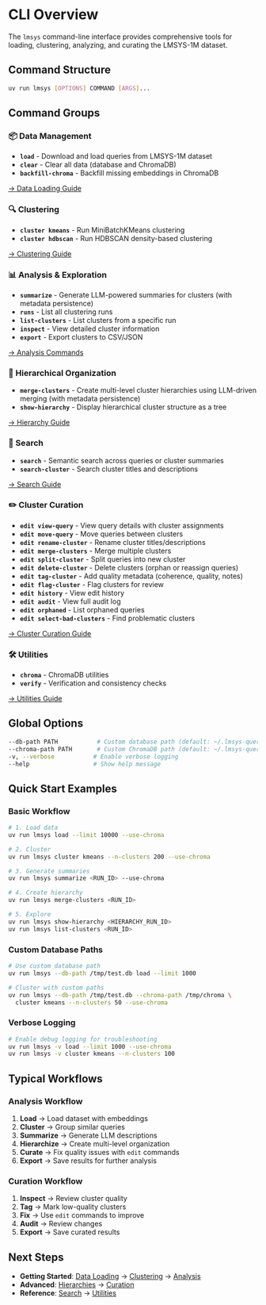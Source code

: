 # CLI Overview

The `lmsys` command-line interface provides comprehensive tools for loading, clustering, analyzing, and curating the LMSYS-1M dataset.

## Command Structure

```bash
uv run lmsys [OPTIONS] COMMAND [ARGS]...
```

## Command Groups

### 📦 Data Management

- **`load`** - Download and load queries from LMSYS-1M dataset
- **`clear`** - Clear all data (database and ChromaDB)
- **`backfill-chroma`** - Backfill missing embeddings in ChromaDB

[→ Data Loading Guide](load.md)

### 🔍 Clustering

- **`cluster kmeans`** - Run MiniBatchKMeans clustering
- **`cluster hdbscan`** - Run HDBSCAN density-based clustering

[→ Clustering Guide](clustering.md)

### 📊 Analysis & Exploration

- **`summarize`** - Generate LLM-powered summaries for clusters (with metadata persistence)
- **`runs`** - List all clustering runs
- **`list-clusters`** - List clusters from a specific run
- **`inspect`** - View detailed cluster information
- **`export`** - Export clusters to CSV/JSON

[→ Analysis Commands](analysis.md)

### 🌳 Hierarchical Organization

- **`merge-clusters`** - Create multi-level cluster hierarchies using LLM-driven merging (with metadata persistence)
- **`show-hierarchy`** - Display hierarchical cluster structure as a tree

[→ Hierarchy Guide](hierarchy.md)

### 🔎 Search

- **`search`** - Semantic search across queries or cluster summaries
- **`search-cluster`** - Search cluster titles and descriptions

[→ Search Guide](search.md)

### ✏️ Cluster Curation

- **`edit view-query`** - View query details with cluster assignments
- **`edit move-query`** - Move queries between clusters
- **`edit rename-cluster`** - Rename cluster titles/descriptions
- **`edit merge-clusters`** - Merge multiple clusters
- **`edit split-cluster`** - Split queries into new cluster
- **`edit delete-cluster`** - Delete clusters (orphan or reassign queries)
- **`edit tag-cluster`** - Add quality metadata (coherence, quality, notes)
- **`edit flag-cluster`** - Flag clusters for review
- **`edit history`** - View edit history
- **`edit audit`** - View full audit log
- **`edit orphaned`** - List orphaned queries
- **`edit select-bad-clusters`** - Find problematic clusters

[→ Cluster Curation Guide](edit.md)

### 🛠️ Utilities

- **`chroma`** - ChromaDB utilities
- **`verify`** - Verification and consistency checks

[→ Utilities Guide](utilities.md)

## Global Options

```bash
--db-path PATH           # Custom database path (default: ~/.lmsys-query-analysis/queries.db)
--chroma-path PATH       # Custom ChromaDB path (default: ~/.lmsys-query-analysis/chroma)
-v, --verbose           # Enable verbose logging
--help                  # Show help message
```

## Quick Start Examples

### Basic Workflow

```bash
# 1. Load data
uv run lmsys load --limit 10000 --use-chroma

# 2. Cluster
uv run lmsys cluster kmeans --n-clusters 200 --use-chroma

# 3. Generate summaries
uv run lmsys summarize <RUN_ID> --use-chroma

# 4. Create hierarchy
uv run lmsys merge-clusters <RUN_ID>

# 5. Explore
uv run lmsys show-hierarchy <HIERARCHY_RUN_ID>
uv run lmsys list-clusters <RUN_ID>
```

### Custom Database Paths

```bash
# Use custom database path
uv run lmsys --db-path /tmp/test.db load --limit 1000

# Cluster with custom paths
uv run lmsys --db-path /tmp/test.db --chroma-path /tmp/chroma \
  cluster kmeans --n-clusters 50 --use-chroma
```

### Verbose Logging

```bash
# Enable debug logging for troubleshooting
uv run lmsys -v load --limit 1000 --use-chroma
uv run lmsys -v cluster kmeans --n-clusters 100
```

## Typical Workflows

### Analysis Workflow

1. **Load** → Load dataset with embeddings
2. **Cluster** → Group similar queries
3. **Summarize** → Generate LLM descriptions
4. **Hierarchize** → Create multi-level organization
5. **Curate** → Fix quality issues with `edit` commands
6. **Export** → Save results for further analysis

### Curation Workflow

1. **Inspect** → Review cluster quality
2. **Tag** → Mark low-quality clusters
3. **Fix** → Use `edit` commands to improve
4. **Audit** → Review changes
5. **Export** → Save curated results

## Next Steps

- **Getting Started**: [Data Loading](load.md) → [Clustering](clustering.md) → [Analysis](analysis.md)
- **Advanced**: [Hierarchies](hierarchy.md) → [Curation](edit.md)
- **Reference**: [Search](search.md) → [Utilities](utilities.md)
